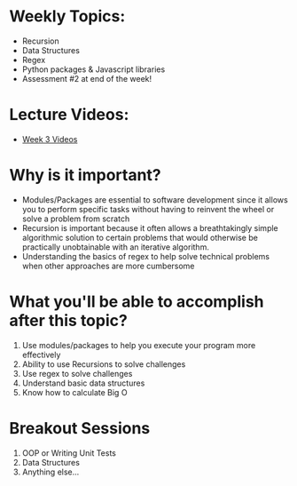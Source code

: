 # Weekly Topics:
- Recursion
- Data Structures
- Regex
- Python packages & Javascript libraries
- Assessment #2 at end of the week!

# Lecture Videos:
- [Week 3 Videos](https://www.youtube.com/watch?v=YZC9puFoxSw&list=PLu0CiQ7bzwEQEUZSC2zO-KbvMbeQNhFKk)

# Why is it important?
- Modules/Packages are essential to software development since it allows you to perform specific tasks without having to reinvent the wheel or solve a problem from scratch
- Recursion is important because it often allows a breathtakingly simple algorithmic solution to certain problems that would otherwise be practically unobtainable with an iterative algorithm.
- Understanding the basics of regex to help solve technical problems when other approaches are more cumbersome

# What you'll be able to accomplish after this topic?
1. Use modules/packages to help you execute your program more effectively
2. Ability to use Recursions to solve challenges
3. Use regex to solve challenges
4. Understand basic data structures
5. Know how to calculate Big O

# Breakout Sessions
1. OOP or Writing Unit Tests
2. Data Structures
3. Anything else...
